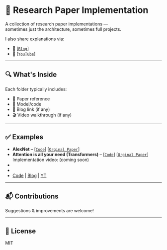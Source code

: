 # 📘 Research Paper Implementation

A collection of research paper implementations —  
sometimes just the architecture, sometimes full projects.

I also share explanations via:

- 📝 [[`Blog`](https://medium.com/@povashraful)] 
- 🎥 [[`YouTube`](https://www.youtube.com/@povashraful)] 



---

## 🔍 What's Inside

Each folder typically includes:

- 📄 Paper reference  
- 🧱 Model/code  
- 📝 Blog link (if any)  
- 🎬 Video walkthrough (if any)

---

## ✅ Examples

- **AlexNet** –  [[`Code`](https://github.com/povashraful/Research_paper_implementation/tree/main/AlexNet)] [[`Orginal Paper`](https://proceedings.neurips.cc/paper_files/paper/2012/file/c399862d3b9d6b76c8436e924a68c45b-Paper.pdf)] <br>
- **Attention is all your need (Transformers)** –  [[`Code`](https://github.com/povashraful/Research_paper_implementation/blob/main/Transformer_from_scratch.ipynb)] [[`Orginal Paper`](https://arxiv.org/abs/1706.03762)] Implementation video: (coming soon)
- 
-
-   [Code](#) | [Blog](#) | [YT](#)  


---

## 📬 Contributions

Suggestions & improvements are welcome!

---

## 📄 License

MIT











